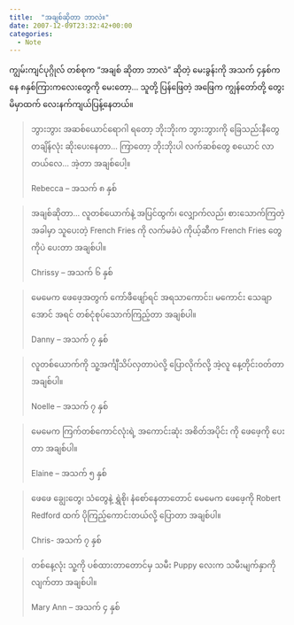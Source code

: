 ```yaml
---
title:  "အချစ်ဆိုတာ ဘာလဲ။"
date: 2007-12-09T23:32:42+00:00
categories: 
  - Note
---
```


ကျွမ်းကျင်ပုဂ္ဂိုလ် တစ်စုက “အချစ် ဆိုတာ ဘာလဲ” ဆိုတဲ့ မေးခွန်းကို အသက် ၄နှစ်ကနေ ၈နှစ်ကြားကလေးတွေကို မေးတော့… သူတို့ ပြန်ဖြေတဲ့ အဖြေက ကျွန်တော်တို့ တွေးမိမှာထက် လေးနက်ကျယ်ပြန့်နေတယ်။

> ဘွားဘွား အဆစ်ယောင်ရောဂါ ရတော့ ဘိုးဘိုးက ဘွားဘွားကို ခြေသည်းနီတွေ တချိန်လုံး ဆိုးပေးနေတာ… ကြာတော့ ဘိုးဘိုးပါ လက်ဆစ်တွေ စယောင် လာတယ်လေ… အဲ့တာ အချစ်ပေါ့။
>  
> Rebecca &#8211; အသက် ၈ နှစ်
 
> အချစ်ဆိုတာ… လူတစ်ယောက်နဲ့ အပြင်ထွက်၊ လျှောက်လည်၊ စားသောက်ကြတဲ့အခါမှာ သူပေးတဲ့ French Fries ကို လက်မခံပဲ ကိုယ့်ဆီက French Fries တွေကိုပဲ ပေးတာ အချစ်ပါ။
>  
> Chrissy &#8211; အသက် ၆ နှစ်
 
> မေမေက ဖေဖေ့အတွက် ကော်ဖီဖျော်ရင် အရသာကောင်း၊ မကောင်း သေချာအောင် အရင် တစ်ငုံစုပ်သောက်ကြည့်တာ အချစ်ပါ။
>  
> Danny &#8211; အသက် ၇ နှစ်
 
> လူတစ်ယောက်ကို သူ့အင်္ကျီသိပ်လှတာပဲလို့ ပြောလိုက်လို့ အဲ့လူ နေ့တိုင်းဝတ်တာ အချစ်ပါ။
> 
> Noelle &#8211; အသက် ၇ နှစ်
 
> မေမေက ကြက်တစ်ကောင်လုံးရဲ့ အကောင်းဆုံး အစိတ်အပိုင်း ကို ဖေဖေ့ကို ပေးတာ အချစ်ပါ။
>  
> Elaine &#8211; အသက် ၅ နှစ်
 
> ဖေဖေ ချွေးတွေ၊ သံတွေနဲ့ ရွှဲစို၊ နံစော်နေတာတောင် မေမေက ဖေဖေ့ကို Robert Redford ထက် ပိုကြည့်ကောင်းတယ်လို့ ပြောတာ အချစ်ပါ။
>  
> Chris- အသက် ၇ နှစ်
 
> တစ်နေ့လုံး သူ့ကို ပစ်ထားတာတောင်မှ သမီး Puppy လေးက သမီးမျက်နှာကို လျက်တာ အချစ်ပါ။
>  
> Mary Ann &#8211; အသက် ၄ နှစ်
